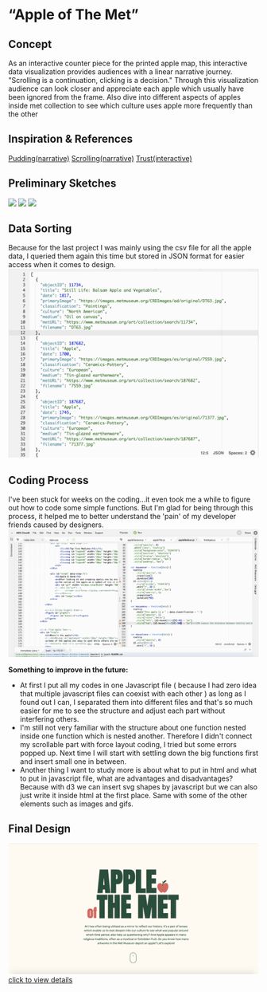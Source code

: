 # “Apple of The Met” 

## Concept

As an interactive counter piece for the printed apple map, this interactive data visualization provides audiences with a linear narrative journey. "Scrolling is a continuation, clicking is a decision." Through this visualization audience can look closer and appreciate each apple which usually have been ignored from the frame. Also dive into different aspects of apples inside met collection to see which culture uses apple more frequently than the other 

## Inspiration & References
[Pudding(narrative)](https://pudding.cool/2017/03/hamilton/)
[Scrolling(narrative)](http://vallandingham.me/scroll_demo/)
[Trust(interactive)](https://ncase.me/trust/)

## Preliminary Sketches
![](1.png)
![](2.png)
![](3.png)

## Data Sorting
Because for the last project I was mainly using the csv file for all the apple data, I queried them again this time but stored in JSON format for easier access when it comes to design. 
![](datasorting.png)

## Coding Process
I've been stuck for weeks on the coding...it even took me a while to figure out how to code some simple functions. But I'm glad for being through this process, it helped me to better understand the 'pain' of my developer friends caused by designers. 
![](codingprocess.png)

**Something to improve in the future:**
 - At first I put all my codes in one Javascript file ( because I had zero idea that multiple javascript files can coexist with each other ) as long as I found out I can, I separated them into different files and that's so much easier for me to see the structure and adjust each part without interfering others.
 - I'm still not very familiar with the structure about one function nested inside one function which is nested another. Therefore I didn't connect my scrollable part with force layout coding, I tried but some errors popped up. Next time I will start with settling down the big functions first and insert small one in between.
 - Another thing I want to study more is about what to put in html and what to put in javascript file, what are advantages and disadvantages? Because with d3 we can insert svg shapes by javascript but we can also just write it inside html at the first place. Same with some of the other elements such as images and gifs.


## Final Design
![](finaldesign.png)
[click to view details](https://xingwei726.github.io/Major-Studio-1/Week10/test8/)